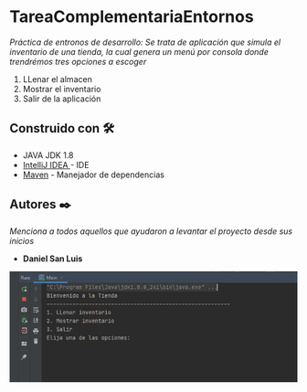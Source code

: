 # TareaComplementariaEntornos

_Práctica de entronos de desarrollo: Se trata de aplicación que simula el inventario de una tienda, 
la cual genera un menú por consola donde trendrémos tres opciones a escoger_
1) LLenar el almacen
2) Mostrar el inventario
3) Salir de la aplicación


## Construido con 🛠️

* JAVA JDK 1.8
* [IntelliJ IDEA ](https://www.jetbrains.com/es-es/idea/) - IDE
* [Maven](https://maven.apache.org/) - Manejador de dependencias



## Autores ✒️

_Menciona a todos aquellos que ayudaron a levantar el proyecto desde sus inicios_

* **Daniel San Luis** 

![ScreenShot](Captura_1.png)
